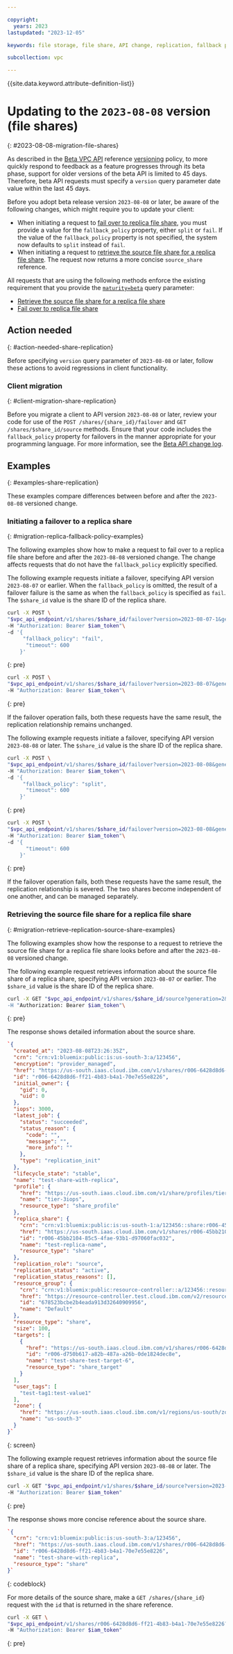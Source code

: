 ```yaml
---

copyright:
  years: 2023
lastupdated: "2023-12-05"

keywords: file storage, file share, API change, replication, fallback plan, fallback poicy, failover

subcollection: vpc

---
```


{{site.data.keyword.attribute-definition-list}}

# Updating to the `2023-08-08` version (file shares)
{: #2023-08-08-migration-file-shares}

As described in the [Beta VPC API](/apidocs/vpc-beta) reference [versioning](/apidocs/vpc-beta#api-versioning-beta) policy, to more quickly respond to feedback as a feature progresses through its beta phase, support for older versions of the beta API is limited to 45 days. Therefore, beta API requests must specify a `version` query parameter date value within the last 45 days.

Before you adopt beta release version `2023-08-08` or later, be aware of the following changes, which might require you to update your client:

- When initiating a request to [fail over to replica file share](/apidocs/vpc-beta#failover-share), you must provide a value for the `fallback_policy` property, either `split` or `fail`. If the value of the `fallback_policy` property is not specified, the system now defaults to `split` instead of `fail`.
- When initiating a request to [retrieve the source file share for a replica file share](/apidocs/vpc-beta#get-share-source). The request now returns a more concise `source_share` reference.

All requests that are using the following methods enforce the existing requirement that you provide the [`maturity=beta`](/apidocs/vpc-beta/latest#maturity-query-parameter-beta) query parameter:

- [Retrieve the source file share for a replica file share](/apidocs/vpc-beta#get-share-source)
- [Fail over to replica file share](/apidocs/vpc-beta#failover-share)

## Action needed
{: #action-needed-share-replication}

Before specifying `version` query parameter of `2023-08-08` or later, follow these actions to avoid regressions in client functionality.

### Client migration
{: #client-migration-share-replication}

Before you migrate a client to API version `2023-08-08` or later, review your code for use of the `POST /shares/{share_id}/failover` and `GET /shares/$share_id/source` methods. Ensure that your code includes the `fallback_policy` property for failovers in the manner appropriate for your programming language. For more information, see the [Beta API change log](/docs/vpc?topic=vpc-api-change-log-beta#version-2023-08-08-beta).

## Examples
{: #examples-share-replication}

These examples compare differences between before and after the `2023-08-08` versioned change.

### Initiating a failover to a replica share
{: #migration-replica-fallback-policy-examples}

The following examples show how to make a request to fail over to a replica file share before and after the `2023-08-08` versioned change. The change affects requests that do not have the `fallback_policy` explicitly specified.

The following example requests initiate a failover, specifying API version `2023-08-07` or earlier. When the `fallback_policy` is omitted, the result of a failover failure is the same as when the `fallback_policy` is specified as `fail`. The `$share_id` value is the share ID of the replica share.

```sh
curl -X POST \
"$vpc_api_endpoint/v1/shares/$share_id/failover?version=2023-08-07-1&generation=2&maturity=beta"\
-H "Authorization: Bearer $iam_token"\
-d '{
     "fallback_policy": "fail",
      "timeout": 600
    }'
```
{: pre}


```sh
curl -X POST \
"$vpc_api_endpoint/v1/shares/$share_id/failover?version=2023-08-07&generation=2&maturity=beta"\
-H "Authorization: Bearer $iam_token"\
```
{: pre}

If the failover operation fails, both these requests have the same result, the replication relationship remains unchanged.

The following example requests initiate a failover, specifying API version `2023-08-08` or later. The `$share_id` value is the share ID of the replica share.

```sh
curl -X POST \
"$vpc_api_endpoint/v1/shares/$share_id/failover?version=2023-08-08&generation=2&maturity=beta"\
-H "Authorization: Bearer $iam_token"\
-d '{
     "fallback_policy": "split",
      "timeout": 600
    }'
```
{: pre}

```sh
curl -X POST \
"$vpc_api_endpoint/v1/shares/$share_id/failover?version=2023-08-08&generation=2&maturity=beta"\
-H "Authorization: Bearer $iam_token"\
-d '{
      "timeout": 600
    }'
```
{: pre}

If the failover operation fails, both these requests have the same result, the replication relationship is severed. The two shares become independent of one another, and can be managed separately.

### Retrieving the source file share for a replica file share
{: #migration-retrieve-replication-source-share-examples}

The following examples show how the response to a request to retrieve the source file share for a replica file share looks before and after the `2023-08-08` versioned change. 

The following example request retrieves information about the source file share of a replica share, specifying API version `2023-08-07` or earlier. The `$share_id` value is the share ID of the replica share.

```sh
curl -X GET "$vpc_api_endpoint/v1/shares/$share_id/source?generation=2&version=2023-08-07&maturity=beta\
-H "Authorization: Bearer $iam_token"\
```
{: pre}

The response shows detailed information about the source share.

```json
`{
  "created_at": "2023-08-08T23:26:35Z",
  "crn": "crn:v1:bluemix:public:is:us-south-3:a/123456",
  "encryption": "provider_managed",
  "href": "https://us-south.iaas.cloud.ibm.com/v1/shares/r006-6428d8d6-ff21-4b83-b4a1-70e7e55e8226",
  "id": "r006-6428d8d6-ff21-4b83-b4a1-70e7e55e8226",
  "initial_owner": {
    "gid": 0,
    "uid": 0
  },
  "iops": 3000,
  "latest_job": {
    "status": "succeeded",
    "status_reason": {
      "code": "",
      "message": "",
      "more_info": ""
    },
    "type": "replication_init"
  },
  "lifecycle_state": "stable",
  "name": "test-share-with-replica",
  "profile": {
    "href": "https://us-south.iaas.cloud.ibm.com/v1/share/profiles/tier-3iops",
    "name": "tier-3iops",
    "resource_type": "share_profile"
  },
  "replica_share": {
    "crn": "crn:v1:bluemix:public:is:us-south-1:a/123456::share:r006-45bb2104-85c5-4fae-93b1-d97060fac032",
    "href": "https://us-south.iaas.cloud.ibm.com/v1/shares/r006-45bb2104-85c5-4fae-93b1-d97060fac032",
    "id": "r006-45bb2104-85c5-4fae-93b1-d97060fac032",
    "name": "test-replica-name",
    "resource_type": "share"
  },
  "replication_role": "source",
  "replication_status": "active",
  "replication_status_reasons": [],
  "resource_group": {
    "crn": "crn:v1:bluemix:public:resource-controller::a/123456::resource-group:678523bcbe2b4eada913d32640909956",
    "href": "https://resource-controller.test.cloud.ibm.com/v2/resource_groups/678523bcbe2b4eada913d32640909956",
    "id": "678523bcbe2b4eada913d32640909956",
    "name": "Default"
  },
  "resource_type": "share",
  "size": 100,
  "targets": [
    {
      "href": "https://us-south.iaas.cloud.ibm.com/v1/shares/r006-6428d8d6-ff21-4b83-b4a1-70e7e55e8226/targets/r006-d750b617-a82b-487a-a26b-0de1824dec8e",
      "id": "r006-d750b617-a82b-487a-a26b-0de1824dec8e",
      "name": "test-share-test-target-6",
      "resource_type": "share_target"
    }
  ],
  "user_tags": [
    "test-tag1:test-value1"
  ],
  "zone": {
    "href": "https://us-south.iaas.cloud.ibm.com/v1/regions/us-south/zones/us-south-3",
    "name": "us-south-3"
  }
}`
```
{: screen}

The following example request retrieves information about the source file share of a replica share, specifying API version `2023-08-08` or later. The `$share_id` value is the share ID of the replica share.

```sh
curl -X GET "$vpc_api_endpoint/v1/shares/$share_id/source?version=2023-08-08&generation=2&maturity=beta"\ 
-H "Authorization: Bearer $iam_token"
```
{: pre}

The response shows more concise reference about the source share.

```json
`{
  "crn": "crn:v1:bluemix:public:is:us-south-3:a/123456",
  "href": "https://us-south.iaas.cloud.ibm.com/v1/shares/r006-6428d8d6-ff21-4b83-b4a1-70e7e55e8226",
  "id": "r006-6428d8d6-ff21-4b83-b4a1-70e7e55e8226",
  "name": "test-share-with-replica",
  "resource_type": "share"
}`
```
{: codeblock}

For more details of the source share, make a `GET /shares/{share_id}` request with the `id` that is returned in the share reference. 

```sh
curl -X GET \
"$vpc_api_endpoint/v1/shares/r006-6428d8d6-ff21-4b83-b4a1-70e7e55e8226?version=2023-08-08&generation=2&maturity=beta"\
-H "Authorization: Bearer $iam_token"
```
{: pre}
